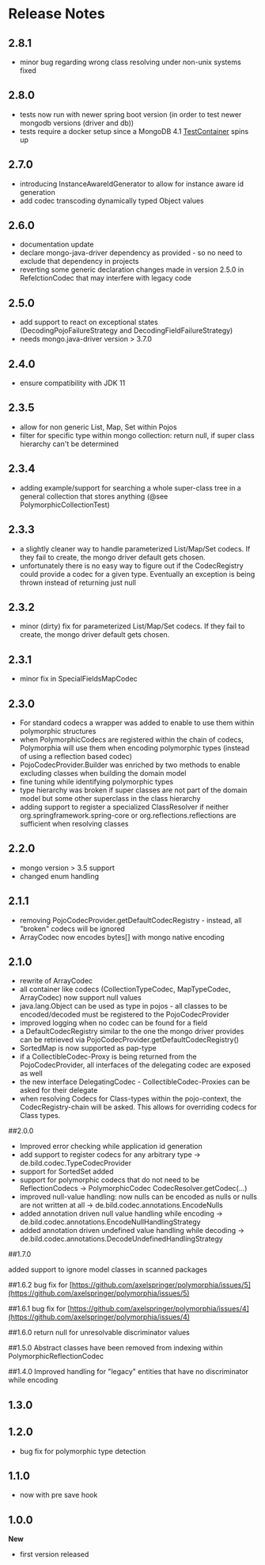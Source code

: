 Release Notes
=======
## 2.8.1
* minor bug regarding wrong class resolving under non-unix systems fixed

## 2.8.0
* tests now run with newer spring boot version (in order to test newer mongodb versions (driver and db))
* tests require a docker setup since a MongoDB 4.1 [TestContainer](https://www.testcontainers.org/) spins up  

## 2.7.0
* introducing InstanceAwareIdGenerator to allow for instance aware id generation
* add codec transcoding dynamically typed Object values

## 2.6.0
* documentation update
* declare mongo-java-driver dependency as provided - so no need to exclude that dependency in projects
* reverting some generic declaration changes made in version 2.5.0 in RefelctionCodec that may interfere with legacy code

## 2.5.0
* add support to react on exceptional states (DecodingPojoFailureStrategy and DecodingFieldFailureStrategy)
* needs mongo.java-driver version > 3.7.0

## 2.4.0
* ensure compatibility with JDK 11

## 2.3.5
* allow for non generic List, Map, Set within Pojos
* filter for specific type within mongo collection: return null, if super class hierarchy can't be determined

## 2.3.4
* adding example/support for searching a whole super-class tree in a general collection that stores anything (@see PolymorphicCollectionTest) 

## 2.3.3
* a slightly cleaner way to handle parameterized List/Map/Set codecs. If they fail to create, the mongo driver default gets chosen.
* unfortunately there is no easy way to figure out if the CodecRegistry could provide a codec for a given type. Eventually an exception is being thrown instead of returning just null


## 2.3.2
* minor (dirty) fix for parameterized List/Map/Set codecs. If they fail to create, the mongo driver default gets chosen.

## 2.3.1
* minor fix in SpecialFieldsMapCodec

## 2.3.0
* For standard codecs a wrapper was added to enable to use them within polymorphic structures
* when PolymorphicCodecs are registered within the chain of codecs, Polymorphia will use them when encoding polymorphic types (instead of using a reflection based codec)
* PojoCodecProvider.Builder was enriched by two methods to enable excluding classes when building the domain model
* fine tuning while identifying polymorphic types
* type hierarchy was broken if super classes are not part of the domain model but some other superclass in the class hierarchy
* adding support to register a specialized ClassResolver if neither org.springframework.spring-core or org.reflections.reflections are sufficient when resolving classes  


## 2.2.0
* mongo version > 3.5 support
* changed enum handling

## 2.1.1
* removing PojoCodecProvider.getDefaultCodecRegistry - instead, all "broken" codecs will be ignored
* ArrayCodec now encodes bytes[] with mongo native encoding


## 2.1.0
* rewrite of ArrayCodec
* all container like codecs (CollectionTypeCodec, MapTypeCodec, ArrayCodec) now support null values
* java.lang.Object can be used as type in pojos - all classes to be encoded/decoded must be registered to the PojoCodecProvider
* improved logging when no codec can be found for a field
* a DefaultCodecRegistry similar to the one the mongo driver provides can be retrieved via PojoCodecProvider.getDefaultCodecRegistry()
* SortedMap is now supported as pap-type
* if a CollectibleCodec-Proxy is being returned from the PojoCodecProvider, all interfaces of the delegating codec are exposed as well
* the new interface DelegatingCodec - CollectibleCodec-Proxies can be asked for their delegate
* when resolving Codecs for Class-types within the pojo-context, the CodecRegistry-chain will be asked. This allows for overriding codecs for Class types. 

##2.0.0
* Improved error checking while application id generation
* add support to register codecs for any arbitrary type -> de.bild.codec.TypeCodecProvider
* support for SortedSet added
* support for polymorphic codecs that do not need to be ReflectionCodecs  -> PolymorphicCodec CodecResolver.getCodec(...)
* improved null-value handling: now nulls can be encoded as nulls or nulls are not written at all -> de.bild.codec.annotations.EncodeNulls
* added annotation driven null value handling while encoding -> de.bild.codec.annotations.EncodeNullHandlingStrategy
* added annotation driven undefined value handling while decoding -> de.bild.codec.annotations.DecodeUndefinedHandlingStrategy



##1.7.0

added support to ignore model classes in scanned packages


##1.6.2
bug fix for [https://github.com/axelspringer/polymorphia/issues/5](https://github.com/axelspringer/polymorphia/issues/5) 



##1.6.1
bug fix for [https://github.com/axelspringer/polymorphia/issues/4](https://github.com/axelspringer/polymorphia/issues/4) 


##1.6.0
return null for unresolvable discriminator values 

##1.5.0
Abstract classes have been removed from indexing within PolymorphicReflectionCodec

##1.4.0
Improved handling for "legacy" entities that have no discriminator while encoding

## 1.3.0
 
## 1.2.0
- bug fix for polymorphic type detection

## 1.1.0
- now with pre save hook

## 1.0.0
**New**
- first version released